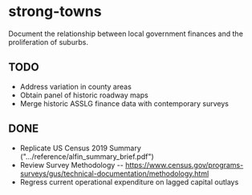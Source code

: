 # strong-towns

Document the relationship between local government finances and the proliferation of suburbs.

## TODO
- Address variation in county areas
- Obtain panel of historic roadway maps
- Merge historic ASSLG finance data with contemporary surveys


## DONE
- Replicate US Census 2019 Summary (".../reference/alfin_summary_brief.pdf")
- Review Survey Methodology
-- https://www.census.gov/programs-surveys/gus/technical-documentation/methodology.html
- Regress current operational expenditure on lagged capital outlays
